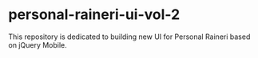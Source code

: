 personal-raineri-ui-vol-2
=========================

This repository is dedicated to building new UI for Personal Raineri based on jQuery Mobile.
